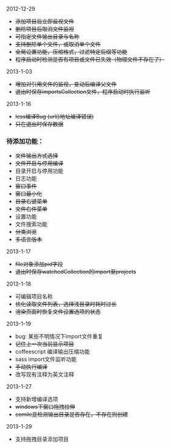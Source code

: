 2012-12-29

* <del>添加项目后立即监视文件
* <del>删除项目后取消文件监视
* <del>可指定文件输出目录与名称
* <del>支持删除单个文件，或取消单个文件
* <del>全局设置功能，压缩格式，过滤特定后缀等功能
* <del>程序启动时检测是否有项目或文件已失效（物理文件不存在了）

2013-1-03

* <del>增加对引用文件的监视，变动后编译父文件
* <del>退出时保存importsCollection文件，程序启动时执行监听

2013-1-16

* <del>less编译Bug (url()地址编译错误)
* <del>只在退出时保存数据

### 待添加功能：

* <del>文件输出方式选择
* <del>文件开启与停用编译
* 目录开启与停用功能
* 日志功能
* <del>窗口事件
* <del>窗口最小化
* <del>目录右键菜单
* <del>文件右件菜单
* 设置功能
* 文件搜索功能
* <del>分类浏览
* <del>多语言版本

2013-1-17

* <del>file对象添加pid字段
* <del>退出时保存watchedCollection的import至projects

2013-1-18

* 可编辑项目名称
* <del>优化读取文件列表，选择浅目录时耗时过长
* <del>渲染页面时恢复文件设置选项的状态

2013-1-19

* bug: 某些不明情况下import文件重复
* <del>记住上一次当前显示项目
* coffeescript 编译输出压缩功能
* sass import文件监听功能
* <del>手动执行编译
* 改写现有注释为英文注释

2013-1-27

* 支持新增编译选项
* <del>windows下窗口拖拽拉伸
* <del>comile是检测输出目录是否存在，不存在则创建

2013-1-29

* 支持拖拽目录添加项目